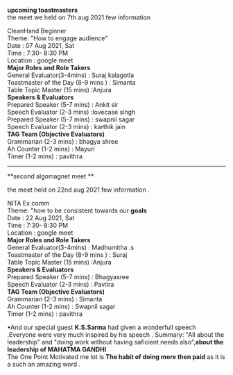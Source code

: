 
**upcoming toastmasters**    
the meet we held on 7th aug 2021 few information  
	
CleanHand Beginner      
Theme:  "How to engage audience"    	
	Date      :	07 Aug 2021, Sat    
	Time	    : 7:30- 8:30 PM   
	Location	: google meet    
	    **Major Roles and Role Takers**       	
	General Evaluator(3-4mins)	               : Suraj kalagotla     
	Toastmaster of the Day (8-9 mins )            :	Simanta    
	Table Topic Master (15 mins)	                :Anjura    
	   **Speakers & Evaluators**     	
	Prepared Speaker (5-7 mins)                   :	Ankit sir   
	Speech Evaluator (2-3 mins)	                  :lovecase  singh  
	Prepared Speaker (5-7 mins)                   :	swapnil sagar   
	Speech Evaluator (2-3 mins)                   :	karthik jain    
  	**TAG Team (Objective Evaluators)**	   
	Grammarian (2-3 mins)                         :	bhagya shree   
	Ah Counter (1-2 mins)                         :	Mayuri   
	Timer (1-2 mins)                              :	pavithra   
	
------------------------------------------------------------------------------------------------------------------------------------------------------------------    
**second algomagnet meet **   

the meet held on 22nd aug 2021 few information .   

NITA Ex comm  
Theme: "how to be consistent towards our **goals**    	
	Date      :	22 Aug 2021, Sat    
	Time	    : 7:30- 8:30 PM   
	Location	: google meet    
	    **Major Roles and Role Takers**                                           	
	General Evaluator(3-4mins)	              : Madhumitha .s    
	Toastmaster of the Day (8-9 mins )            :	Suraj   
	Table Topic Master (15 mins)	                :Anjura    
	   **Speakers & Evaluators**                                           	
	Prepared Speaker (5-7 mins)                   :	 Bhagyasree  
	Speech Evaluator (2-3 mins)	              : Pavitra    
  	**TAG Team (Objective Evaluators)**                            	                  
	Grammarian (2-3 mins)                         :	Simanta   
	Ah Counter (1-2 mins)                         :	Swapnil sagar   
	Timer (1-2 mins)                              :	pavithra  
	
•And our special guest **K.S.Sarma** had given a wonderfull speech .Everyone were very much inspired by his speech .
  Summary: "All about the leadership" and "doing work without having saficient needs also",**about the leadership of MAHATMA GANDHI**    
          The One Point Motivated me lot is **The habit of doing more then paid** as it  is a such an amazing word .    


